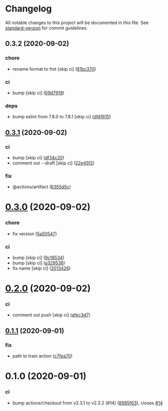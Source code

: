 # Changelog

All notable changes to this project will be documented in this file. See [standard-version](https://github.com/conventional-changelog/standard-version) for commit guidelines.

## 0.3.2 (2020-09-02)


### chore

* rename format to fmt [skip ci] ([81bc370](https://github.com/peaceiris/actions-suggest-related-links/commit/81bc37092528e01508ace97e114f1a0a0d7e61ad))

### ci

* bump [skip ci] ([09d7919](https://github.com/peaceiris/actions-suggest-related-links/commit/09d7919d9d627f8d1a42511ecffca8d966acc686))

### deps

* bump eslint from 7.8.0 to 7.8.1 [skip ci] ([df4f615](https://github.com/peaceiris/actions-suggest-related-links/commit/df4f6157d6ed90220fe44e0bf11c03dc2ac3a375))



## [0.3.1](https://github.com/peaceiris/actions-suggest-related-links/compare/v0.3.0...v0.3.1) (2020-09-02)


### ci

* bump [skip ci] ([df34c20](https://github.com/peaceiris/actions-suggest-related-links/commit/df34c20707ca38c44c8d9b6e192329bd248abaab))
* comment out --draft [skip ci] ([22e45f2](https://github.com/peaceiris/actions-suggest-related-links/commit/22e45f2af01be275e1ee29ab853a4ccc1451f7b6))

### fix

* @actions/artifact ([6355d5c](https://github.com/peaceiris/actions-suggest-related-links/commit/6355d5ce360a8bcbf1d4c78ec5e879473be70583))



# [0.3.0](https://github.com/peaceiris/actions-suggest-related-links/compare/v0.2.0...v0.3.0) (2020-09-02)


### chore

* fix version ([5a50547](https://github.com/peaceiris/actions-suggest-related-links/commit/5a50547261ff5ba11ebf0b7e30d6634997964b61))

### ci

* bump [skip ci] ([9c18534](https://github.com/peaceiris/actions-suggest-related-links/commit/9c185347a9e3efa335890e55d755e90c4ff3ddbc))
* bump [skip ci] ([a329536](https://github.com/peaceiris/actions-suggest-related-links/commit/a3295368305b17b89f400f8c20324f92318d65ae))
* fix name [skip ci] ([2013426](https://github.com/peaceiris/actions-suggest-related-links/commit/2013426d335668c5173a166d002a7b52bce28032))



# [0.2.0](https://github.com/peaceiris/actions-suggest-related-links/compare/v0.1.1...v0.2.0) (2020-09-02)


### ci

* comment out push [skip ci] ([afec3d7](https://github.com/peaceiris/actions-suggest-related-links/commit/afec3d7d98e948194bbe51b8ab721bc16145227e))



## [0.1.1](https://github.com/peaceiris/actions-suggest-related-links/compare/v0.1.0...v0.1.1) (2020-09-01)


### fix

* path to train action ([c7fea70](https://github.com/peaceiris/actions-suggest-related-links/commit/c7fea70f25bcc8967d7f9d60ee3afb562c8c6f63))



# 0.1.0 (2020-09-01)


### ci

* bump actions/checkout from v2.3.1 to v2.3.2 (#14) ([8985f63](https://github.com/peaceiris/actions-suggest-related-links/commit/8985f63dd4de8feaf3a7f41cde5cd9746d6d3224)), closes [#14](https://github.com/peaceiris/actions-suggest-related-links/issues/14)
